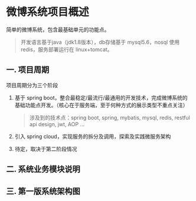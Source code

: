 # 微博系统项目概述
简单的微博系统，包含最基础单元的功能点。

> 开发语言基于java（jdk1.8版本），db存储基于 mysql5.6，nosql 使用 redis，服务部署运行在 linux+tomcat。

## 一. 项目周期
项目周期分为三个阶段

1. 基于 spring boot，整合最稳定/最流行/最通用的开发技术，完成微博系统的基础功能点开发。（核心在于服务端，至于何种方式的展示类型不重点关注）
    
    > 涉及到的技术点：spring boot, spring, mybatis, mysql, redis, restful api design, jwt, AOP ...
     
2. 引入 spring cloud，实现服务的拆分及调用，探索及实践微服务架构

3. 待定，取决于第二阶段情况

## 二. 系统业务模块说明


## 三. 第一版系统架构图

